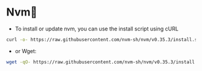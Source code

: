 # Nvm:hammer:

- To install or update nvm, you can use the install script using cURL

```bash
curl -o- https://raw.githubusercontent.com/nvm-sh/nvm/v0.35.3/install.sh | bash
```
- or Wget:

```bash
wget -qO- https://raw.githubusercontent.com/nvm-sh/nvm/v0.35.3/install.sh | bash
```

